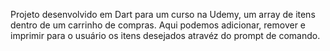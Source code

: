 Projeto desenvolvido em Dart para um curso na Udemy, um array de itens dentro de um carrinho de compras. Aqui podemos adicionar, remover e imprimir para o usuário os itens desejados atravéz do prompt de comando. 